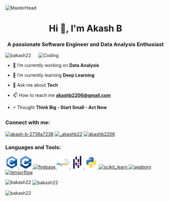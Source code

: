 ![MasterHead](https://user-images.githubusercontent.com/74038190/241765440-80728820-e06b-4f96-9c9e-9df46f0cc0a5.gif)
<h1 align="center">Hi 👋, I'm Akash B</h1>
<h3 align="center">A passionate Software Engineer and Data Analysis Enthusiast</h3>
<img align="right" alt="Coding" width="400" src="https://media.licdn.com/dms/image/C4D12AQEeKAn9dPLbhw/article-cover_image-shrink_720_1280/0/1616667695311?e=1726704000&v=beta&t=gBKblDxAox1i15hPf2sHxPmYcQiXHwWxmsdctwVTx0o">

<p align="left"> <img src="https://komarev.com/ghpvc/?username=bakash22&label=Profile%20views&color=0e75b6&style=flat" alt="bakash22" /> </p>

- 🔭 I’m currently working on **Data Analysis**

- 🌱 I’m currently learning **Deep Learning**

- 💬 Ask me about **Tech**

- 📫 How to reach me **akashb2206@gmail.com**

- ⚡ Thought **Think Big - Start Small - Act Now**

<h3 align="left">Connect with me:</h3>
<p align="left">
<a href="https://linkedin.com/in/akash-b-2736a7238" target="blank"><img align="center" src="https://raw.githubusercontent.com/rahuldkjain/github-profile-readme-generator/master/src/images/icons/Social/linked-in-alt.svg" alt="akash-b-2736a7238" height="30" width="40" /></a>
<a href="https://instagram.com/_akashb22" target="blank"><img align="center" src="https://raw.githubusercontent.com/rahuldkjain/github-profile-readme-generator/master/src/images/icons/Social/instagram.svg" alt="_akashb22" height="30" width="40" /></a>
<a href="https://www.hackerrank.com/akashb2206" target="blank"><img align="center" src="https://raw.githubusercontent.com/rahuldkjain/github-profile-readme-generator/master/src/images/icons/Social/hackerrank.svg" alt="akashb2206" height="30" width="40" /></a>
</p>

<h3 align="left">Languages and Tools:</h3>
<p align="left"> <a href="https://www.cprogramming.com/" target="_blank" rel="noreferrer"> <img src="https://raw.githubusercontent.com/devicons/devicon/master/icons/c/c-original.svg" alt="c" width="40" height="40"/> </a> <a href="https://www.w3schools.com/cpp/" target="_blank" rel="noreferrer"> <img src="https://raw.githubusercontent.com/devicons/devicon/master/icons/cplusplus/cplusplus-original.svg" alt="cplusplus" width="40" height="40"/> </a> <a href="https://firebase.google.com/" target="_blank" rel="noreferrer"> <img src="https://www.vectorlogo.zone/logos/firebase/firebase-icon.svg" alt="firebase" width="40" height="40"/> </a> <a href="https://www.mysql.com/" target="_blank" rel="noreferrer"> <img src="https://raw.githubusercontent.com/devicons/devicon/master/icons/mysql/mysql-original-wordmark.svg" alt="mysql" width="40" height="40"/> </a> <a href="https://pandas.pydata.org/" target="_blank" rel="noreferrer"> <img src="https://raw.githubusercontent.com/devicons/devicon/2ae2a900d2f041da66e950e4d48052658d850630/icons/pandas/pandas-original.svg" alt="pandas" width="40" height="40"/> </a> <a href="https://www.python.org" target="_blank" rel="noreferrer"> <img src="https://raw.githubusercontent.com/devicons/devicon/master/icons/python/python-original.svg" alt="python" width="40" height="40"/> </a> <a href="https://scikit-learn.org/" target="_blank" rel="noreferrer"> <img src="https://upload.wikimedia.org/wikipedia/commons/0/05/Scikit_learn_logo_small.svg" alt="scikit_learn" width="40" height="40"/> </a> <a href="https://seaborn.pydata.org/" target="_blank" rel="noreferrer"> <img src="https://seaborn.pydata.org/_images/logo-mark-lightbg.svg" alt="seaborn" width="40" height="40"/> </a> <a href="https://www.tensorflow.org" target="_blank" rel="noreferrer"> <img src="https://www.vectorlogo.zone/logos/tensorflow/tensorflow-icon.svg" alt="tensorflow" width="40" height="40"/> </a> </p>

<p><img align="left" src="https://github-readme-stats.vercel.app/api/top-langs?username=bakash22&show_icons=true&locale=en&layout=compact" alt="bakash22" /></p>

<p>&nbsp;<img align="center" src="https://github-readme-stats.vercel.app/api?username=bakash22&show_icons=true&locale=en" alt="bakash22" /></p>

<p><img align="center" src="https://github-readme-streak-stats.herokuapp.com/?user=bakash22&" alt="bakash22" /></p>
